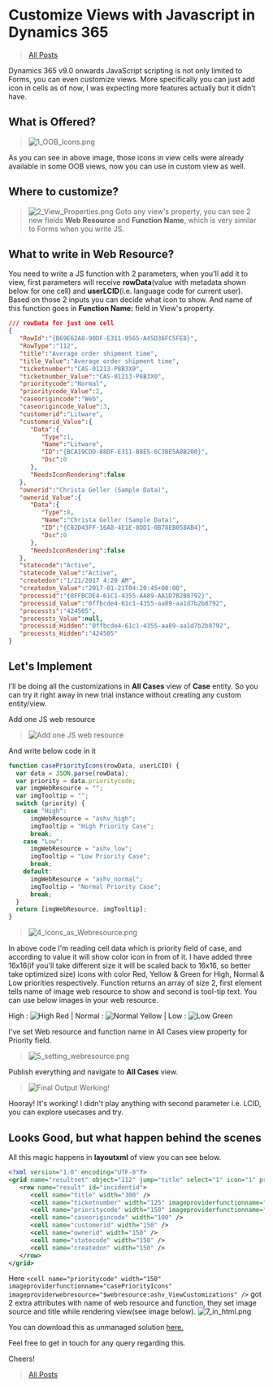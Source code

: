 # Customize Views with Javascript in Dynamics 365

>[All Posts](https://www.ashishvishwakarma.com/posts/)

Dynamics 365 v9.0 onwards JavaScript scripting is not only limited to Forms, you can even customize views. More specifically you can just add icon in cells as of now, I was expecting more features actually but it didn’t have.

## What is Offered?
> ![1_OOB_Icons.png](1_OOB_Icons.png)

As you can see in above image, those icons in view cells were already available in some OOB views, now you can use in custom view as well.

## Where to customize?
> ![2_View_Properties.png](2_View_Properties.png)
Goto any view's property, you can see 2 new fields **Web Resource** and **Function Name**, which is very similar to Forms when you write JS.

## What to write in Web Resource?
You need to write a JS function with 2 parameters, when you'll add it to view, first parameters will receive **rowData**(value with metadata shown below for one cell) and **userLCID**(i.e. language code for current user).
Based on those 2 inputs you can decide what icon to show. And name of this function goes in **Function Name:** field in View's property.

```json
/// rowData for just one cell
{
   "RowId":"{B69E62A8-90DF-E311-9565-A45D36FC5FE8}",
   "RowType":"112",
   "title":"Average order shipment time",
   "title_Value":"Average order shipment time",
   "ticketnumber":"CAS-01213-P8B3X0",
   "ticketnumber_Value":"CAS-01213-P8B3X0",
   "prioritycode":"Normal",
   "prioritycode_Value":2,
   "caseorigincode":"Web",
   "caseorigincode_Value":3,
   "customerid":"Litware",
   "customerid_Value":{
      "Data":{
         "Type":1,
         "Name":"Litware",
         "ID":"{BCA19CDD-88DF-E311-B8E5-6C3BE5A8B200}",
         "Dsc":0
      },
      "NeedsIconRendering":false
   },
   "ownerid":"Christa Geller (Sample Data)",
   "ownerid_Value":{
      "Data":{
         "Type":8,
         "Name":"Christa Geller (Sample Data)",
         "ID":"{C02D43FF-16A8-4E1E-8DD1-0B78EB058AB4}",
         "Dsc":0
      },
      "NeedsIconRendering":false
   },
   "statecode":"Active",
   "statecode_Value":"Active",
   "createdon":"1/21/2017 4:20 AM",
   "createdon_Value":"2017-01-21T04:20:45+00:00",
   "processid":"{0FFBCDE4-61C1-4355-AA89-AA1D7B2B8792}",
   "processid_Value":"0ffbcde4-61c1-4355-aa89-aa1d7b2b8792",
   "processts":"424505",
   "processts_Value":null,
   "processid_Hidden":"0ffbcde4-61c1-4355-aa89-aa1d7b2b8792",
   "processts_Hidden":"424505"
}
```
## Let's Implement
I’ll be doing all the customizations in **All Cases** view of **Case** entity. So you can try it right away in new trial instance without creating any custom entity/view.

Add one JS web resource 
> ![Add one JS web resource](3_Add_Web_Resource.png)

And write below code in it
```javascript
function casePriorityIcons(rowData, userLCID) {
  var data = JSON.parse(rowData);
  var priority = data.prioritycode;
  var imgWebResource = "";
  var imgTooltip = "";
  switch (priority) {
    case "High":
      imgWebResource = "ashv_high";
      imgTooltip = "High Priority Case";
      break;
    case "Low":
      imgWebResource = "ashv_low";
      imgTooltip = "Low Priority Case";
      break;
    default:
      imgWebResource = "ashv_normal";
      imgTooltip = "Normal Priority Case";
      break;
  }
  return [imgWebResource, imgTooltip];
}
```
> ![4_Icons_as_Webresource.png](4_Icons_as_Webresource.png)

In above code I'm reading cell data which is priority field of case, and according to value it will show color icon in from of it. I have added three 16x16(if you'll take different size it will be scaled back to 16x16, so better take optimized size) icons with color Red, Yellow & Green for High, Normal & Low priorities respectively.
Function returns an array of size 2, first element tells name of image web resource to show and second is tool-tip text.
You can use below images in your web resource.

High : ![High Red](High.png) | Normal : ![Normal Yellow](Medium.png) | Low : ![Low Green](Low.png)

I've set Web resource and function name in All Cases view property for Priority field.
> ![5_setting_webresource.png](5_setting_webresource.png)

Publish everything and navigate to **All Cases** view.
> ![Final Output Working!](6_hooray.png)

Hooray! It's working!
I didn't play anything with second parameter i.e. LCID, you can explore usecases and try.

## Looks Good, but what happen behind the scenes

All this magic happens in **layoutxml** of view you can see below.
```xml
<?xml version="1.0" encoding="UTF-8"?>
<grid name="resultset" object="112" jump="title" select="1" icon="1" preview="1">
   <row name="result" id="incidentid">
      <cell name="title" width="300" />
      <cell name="ticketnumber" width="125" imageproviderfunctionname="" imageproviderwebresource="$webresource:" />
      <cell name="prioritycode" width="150" imageproviderfunctionname="casePriorityIcons" imageproviderwebresource="$webresource:ashv_ViewCustomizations" />
      <cell name="caseorigincode" width="100" />
      <cell name="customerid" width="150" />
      <cell name="ownerid" width="150" />
      <cell name="statecode" width="150" />
      <cell name="createdon" width="150" />
   </row>
</grid>
```
Here `<cell name="prioritycode" width="150" imageproviderfunctionname="casePriorityIcons" imageproviderwebresource="$webresource:ashv_ViewCustomizations" />` got 2 extra attributes with name of web resource and function, they set image source and title while rendering view(see image below).
![7_in_html.png](7_in_html.png)

You can download this as unmanaged solution [here.](CaseViewCustomizations_1_0_0_0.zip)

Feel free to get in touch for any query regarding this.

Cheers!

>[All Posts](https://www.ashishvishwakarma.com/posts/)
